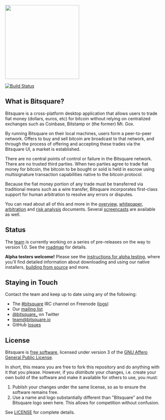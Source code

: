 <img src="https://bitsquare.io/images/logo.png" width="240"/>

[![Build Status](https://travis-ci.org/bitsquare/bitsquare.svg?branch=master)](https://travis-ci.org/bitsquare/bitsquare)


What is Bitsquare?
------------------

Bitsquare is a cross-platform desktop application that allows users to trade fiat money (dollars, euros, etc) for bitcoin without relying on centralized exchanges such as Coinbase, Bitstamp or (the former) Mt. Gox.

By running Bitsquare on their local machines, users form a peer-to-peer network. Offers to buy and sell bitcoin are broadcast to that network, and through the process of offering and accepting these trades via the Bitsquare UI, a market is established.

There are no central points of control or failure in the Bitsquare network. There are no trusted third parties. When two parties agree to trade fiat money for bitcoin, the bitcoin to be bought or sold is held in escrow using multisignature transaction capabilities native to the bitcoin protocol.

Because the fiat money portion of any trade must be transferred via traditional means such as a wire transfer, Bitsquare incorporates first-class support for human arbitration to resolve any errors or disputes.

You can read about all of this and more in the [overview](https://bitsquare.io/images/overview.png), [whitepaper](https://docs.google.com/document/d/1d3EiWZdaM89-P6MVhS53unXv2-pDpSFsN3W4kCGXKgY/edit#), [arbitration](https://docs.google.com/document/d/1LJCRFdtM2Jn2Oiv49qRXwBDG8HZD0Hiedy8tNjErHps/edit) and [risk analysis](https://docs.google.com/document/d/1sHwU7K7C8Nl-fS4Z6X88L-NVJ_WBiKnsSpYpYfyqUXA/edit) documents. Several [screencasts](https://www.youtube.com/playlist?list=PLXvC3iNe_di9bL1A5xyAKI2PzNg8jU092) are available as well.


Status
------

The [team](https://github.com/orgs/bitsquare/people) is currently working on a series of pre-releases on the way to version 1.0. See the [roadmap](https://github.com/bitsquare/bitsquare/wiki/Roadmap) for details.

**Alpha testers welcome!** Please see the [instructions for alpha testing](https://github.com/bitsquare/bitsquare/wiki/Alpha-Testing), where you'll find detailed information about downloading and using our native installers, [building from source](doc/build.md) and more.


Staying in Touch
----------------

Contact the team and keep up to date using any of the following:

 - The [#bitsquare](https://webchat.freenode.net/?channels=bitsquare) IRC channel on Freenode ([logs](https://botbot.me/freenode/bitsquare)) 
 - Our [mailing list](https://groups.google.com/forum/#!forum/bitsquare)
 - [@bitsquare_](https://twitter.com/bitsquare_) on Twitter
 - [team@bitsquare.io](mailto:team@bitsquare.io)
 - GitHub [Issues](https://github.com/bitsquare/bitsquare/issues)


License
-------

Bitsquare is [free software](https://www.gnu.org/philosophy/free-sw.html), licensed under version 3 of the [GNU Affero General Public License](https://gnu.org/licenses/agpl.html).

In short, this means you are free to fork this repository and do anything with it that you please. However, if you _distribute_ your changes, i.e. create your own build of the software and make it available for others to use, you must:

 1. Publish your changes under the same license, so as to ensure the software remains free.
 2. Use a name and logo substantially different than "Bitsquare" and the Bitsquare logo seen here. This allows for competition without confusion.

See [LICENSE](LICENSE) for complete details.
